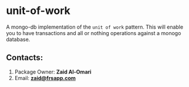 # unit-of-work
A mongo-db implementation of the `unit of work` pattern.
This will enable you to have transactions and all or nothing operations against a monogo database.

## Contacts:
1. Package Owner: **Zaid Al-Omari**
2. Email: **zaid@frsapp.com**
